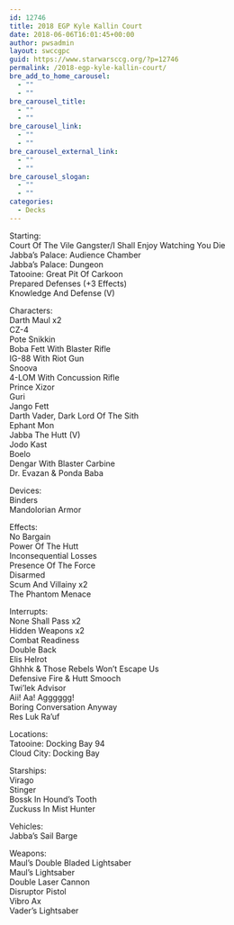 ```yaml
---
id: 12746
title: 2018 EGP Kyle Kallin Court
date: 2018-06-06T16:01:45+00:00
author: pwsadmin
layout: swccgpc
guid: https://www.starwarsccg.org/?p=12746
permalink: /2018-egp-kyle-kallin-court/
bre_add_to_home_carousel:
  - ""
  - ""
bre_carousel_title:
  - ""
  - ""
bre_carousel_link:
  - ""
  - ""
bre_carousel_external_link:
  - ""
  - ""
bre_carousel_slogan:
  - ""
  - ""
categories:
  - Decks
---
```

Starting:  
Court Of The Vile Gangster/I Shall Enjoy Watching You Die  
Jabba’s Palace: Audience Chamber  
Jabba’s Palace: Dungeon  
Tatooine: Great Pit Of Carkoon  
Prepared Defenses (+3 Effects)  
Knowledge And Defense (V)

Characters:  
Darth Maul x2  
CZ-4  
Pote Snikkin  
Boba Fett With Blaster Rifle  
IG-88 With Riot Gun  
Snoova  
4-LOM With Concussion Rifle  
Prince Xizor  
Guri  
Jango Fett  
Darth Vader, Dark Lord Of The Sith  
Ephant Mon  
Jabba The Hutt (V)  
Jodo Kast  
Boelo  
Dengar With Blaster Carbine  
Dr. Evazan & Ponda Baba

Devices:  
Binders  
Mandolorian Armor

Effects:  
No Bargain  
Power Of The Hutt  
Inconsequential Losses  
Presence Of The Force  
Disarmed  
Scum And Villainy x2  
The Phantom Menace

Interrupts:  
None Shall Pass x2  
Hidden Weapons x2  
Combat Readiness  
Double Back  
Elis Helrot  
Ghhhk & Those Rebels Won’t Escape Us  
Defensive Fire & Hutt Smooch  
Twi’lek Advisor  
Aii! Aa! Agggggg!  
Boring Conversation Anyway  
Res Luk Ra’uf

Locations:  
Tatooine: Docking Bay 94  
Cloud City: Docking Bay

Starships:  
Virago  
Stinger  
Bossk In Hound’s Tooth  
Zuckuss In Mist Hunter

Vehicles:  
Jabba’s Sail Barge

Weapons:  
Maul’s Double Bladed Lightsaber  
Maul’s Lightsaber  
Double Laser Cannon  
Disruptor Pistol  
Vibro Ax  
Vader’s Lightsaber